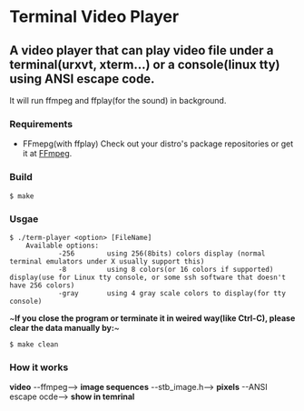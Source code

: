 # Terminal Video Player
## A video player that can play video file under a terminal(urxvt, xterm...) or a console(linux tty) using ANSI escape code.
It will run ffmpeg and ffplay(for the sound) in background.

### Requirements
* FFmepg(with ffplay)    Check out your distro's package repositories or get it at [FFmpeg](https://www.ffmpeg.org).

### Build
	$ make

### Usgae
	$ ./term-player <option> [FileName]
        Available options:
                -256        using 256(8bits) colors display (normal terminal emulators under X usually support this)
                -8          using 8 colors(or 16 colors if supported) display(use for Linux tty console, or some ssh software that doesn't have 256 colors)
				-gray		using 4 gray scale colors to display(for tty console)
~**If you close the program or terminate it in weired way(like Ctrl-C), please clear the data manually by:**~

	$ make clean

### How it works

**video**  --ffmpeg--> **image sequences** --stb_image.h--> **pixels** --ANSI escape ocde--> **show in temrinal**

